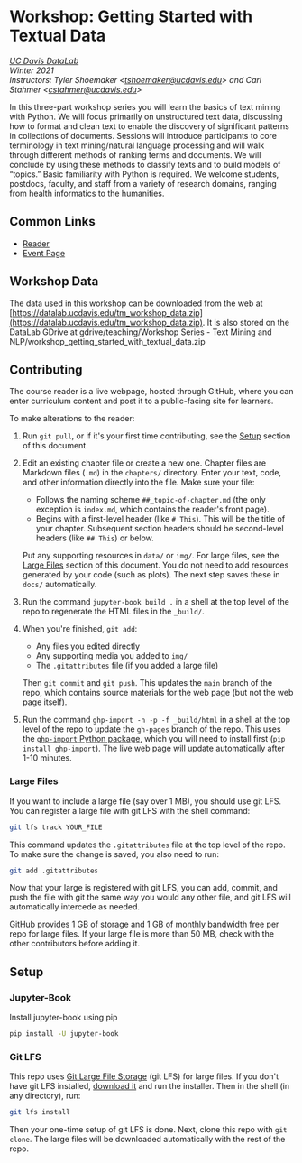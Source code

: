 # Workshop: Getting Started with Textual Data

_[UC Davis DataLab](https://datalab.ucdavis.edu/)_  
_Winter 2021_  
_Instructors: Tyler Shoemaker <<tshoemaker@ucdavis.edu>> and 
Carl Stahmer <<cstahmer@ucdavis.edu>>_  

In this three-part workshop series you will learn the basics of text mining with 
Python. We will focus primarily on unstructured text data, discussing how to format 
and clean text to enable the discovery of significant patterns in collections of 
documents. Sessions will introduce participants to core terminology in text 
mining/natural language processing and will walk through different methods of 
ranking terms and documents. We will conclude by using these methods to classify 
texts and to build models of “topics.” Basic familiarity with Python is required. 
We welcome students, postdocs, faculty, and staff from a variety of research domains, 
ranging from health informatics to the humanities.


## Common Links

* [Reader](https://ucdavisdatalab.github.io/workshop_getting_started_with_textual_data/)
* [Event Page](https://datalab.ucdavis.edu/eventscalendar/getting-started-with-textual-data-in-python-3-part-series/)


## Workshop Data

The data used in this workshop can be downloaded from the web at [https://datalab.ucdavis.edu/tm_workshop_data.zip](https://datalab.ucdavis.edu/tm_workshop_data.zip). 
It is also stored on the DataLab GDrive at gdrive/teaching/Workshop Series - Text Mining and NLP/workshop_getting_started_with_textual_data.zip


## Contributing

The course reader is a live webpage, hosted through GitHub, where you can enter
curriculum content and post it to a public-facing site for learners.

To make alterations to the reader:

1.  Run `git pull`, or if it's your first time contributing, see the
    [Setup](#setup) section of this document.

2.  Edit an existing chapter file or create a new one. Chapter files are
    Markdown files (`.md`) in the `chapters/` directory. Enter your text, code,
    and other information directly into the file. Make sure your file:

    - Follows the naming scheme `##_topic-of-chapter.md` (the only exception is
      `index.md`, which contains the reader's front page).
    - Begins with a first-level header (like `# This`). This will be the title
      of your chapter. Subsequent section headers should be second-level
      headers (like `## This`) or below.

    Put any supporting resources in `data/` or `img/`. For large files, see the
    [Large Files](#large-files) section of this document. You do not need to
    add resources generated by your code (such as plots). The next step saves
    these in `docs/` automatically.

3.  Run the command `jupyter-book build .` in a shell at the top level of the
    repo to regenerate the HTML files in the `_build/`.

4.  When you're finished, `git add`:
    - Any files you edited directly
    - Any supporting media you added to `img/`
    - The `.gitattributes` file (if you added a large file)

    Then `git commit` and `git push`. This updates the `main` branch of the
    repo, which contains source materials for the web page (but not the web
    page itself).

5.  Run the command `ghp-import -n -p -f _build/html` in a shell at the top
    level of the repo to update the `gh-pages` branch of the repo. This uses
    the [`ghp-import` Python package][ghp-import], which you will need to
    install first (`pip install ghp-import`). The live web page will update
    automatically after 1-10 minutes.

[ghp-import]: https://github.com/c-w/ghp-import

### Large Files

If you want to include a large file (say over 1 MB), you should use git LFS.
You can register a large file with git LFS with the shell command:

```sh
git lfs track YOUR_FILE
```

This command updates the `.gitattributes` file at the top level of the repo. To
make sure the change is saved, you also need to run:

```sh
git add .gitattributes
```

Now that your large is registered with git LFS, you can add, commit, and push
the file with git the same way you would any other file, and git LFS will
automatically intercede as needed.

GitHub provides 1 GB of storage and 1 GB of monthly bandwidth free per repo for
large files. If your large file is more than 50 MB, check with the other
contributors before adding it.


## Setup

### Jupyter-Book

Install jupyter-book using pip
```sh
pip install -U jupyter-book
```

### Git LFS

This repo uses [Git Large File Storage][git-lfs] (git LFS) for large files. If
you don't have git LFS installed, [download it][git-lfs] and run the installer.
Then in the shell (in any directory), run:

```sh
git lfs install
```

Then your one-time setup of git LFS is done. Next, clone this repo with `git
clone`. The large files will be downloaded automatically with the rest of the
repo.

[git-lfs]: https://git-lfs.github.com/
